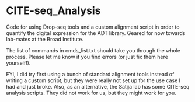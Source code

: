 # CITE-seq_Analysis
Code for using Drop-seq tools and a custom alignment script in order to quantify the digital expression for the ADT library.
Geared for now towards lab-mates at the Broad Institute.

The list of commands in cmds_list.txt should take you through the whole process. Please let me know if you find errors (or just fix them here yourself!).

FYI, I did try first using a bunch of standard alignment tools instead of writing a custom script, but they were really not set up for the use case I had and just broke. Also, as an alternative, the Satija lab has some CITE-seq analysis scripts. They did not work for us, but they might work for you.
